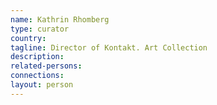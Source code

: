 ```yaml
---
name: Kathrin Rhomberg
type: curator
country:
tagline: Director of Kontakt. Art Collection
description:
related-persons:
connections:
layout: person
---
```

